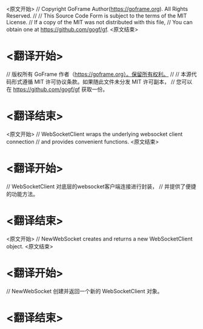 
<原文开始>
// Copyright GoFrame Author(https://goframe.org). All Rights Reserved.
//
// This Source Code Form is subject to the terms of the MIT License.
// If a copy of the MIT was not distributed with this file,
// You can obtain one at https://github.com/gogf/gf.
<原文结束>

# <翻译开始>
// 版权所有 GoFrame 作者（https://goframe.org）。保留所有权利。
//
// 本源代码形式遵循 MIT 许可协议条款。如果随此文件未分发 MIT 许可副本，
// 您可以在 https://github.com/gogf/gf 获取一份。
# <翻译结束>


<原文开始>
// WebSocketClient wraps the underlying websocket client connection
// and provides convenient functions.
<原文结束>

# <翻译开始>
// WebSocketClient 对底层的websocket客户端连接进行封装，
// 并提供了便捷的功能方法。
# <翻译结束>


<原文开始>
// NewWebSocket creates and returns a new WebSocketClient object.
<原文结束>

# <翻译开始>
// NewWebSocket 创建并返回一个新的 WebSocketClient 对象。
# <翻译结束>

